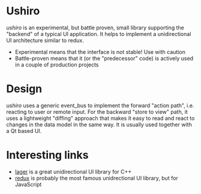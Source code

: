 # Ushiro

*ushiro* is an experimental, but battle proven, small library supporting the "backend" of a typical UI application.
It helps to implement a unidirectional UI architecture similar to redux.
 * Experimental means that the interface is not stable! Use with caution
 * Battle-proven means that it (or the "predecessor" code) is actively used in a couple of production projects

# Design

*ushiro* uses a generic event_bus to implement the forward "action path", i.e. reacting to user or remote input.
For the backward "store to view" path, it uses a lightweight "diffing" approach that makes it easy to read and react to changes in the data model in the same way.
It is usually used together with a Qt based UI.

# Interesting links

* [lager](https://github.com/arximboldi/lager) is a great unidirectional UI library for C++
* [redux](https://redux.js.org/) is probably the most famous unidrectional UI library, but for JavaScript
